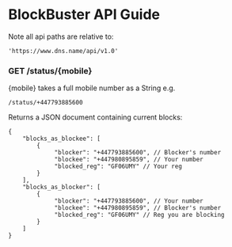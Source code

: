 # BlockBuster API Guide

Note all api paths are relative to:

	'https://www.dns.name/api/v1.0'
	
### GET /status/{mobile}
{mobile} takes a full mobile number as a String e.g.

	/status/+447793885600
	
Returns a JSON document containing current blocks:
	
	{
		"blocks_as_blockee": [
			{
				 "blocker": "+447793885600", // Blocker's number
				 "blockee": "+447980895859", // Your number
				 "blocked_reg": "GF06UMY" // Your reg
			}
		],
		"blocks_as_blocker": [
			{
				 "blocker": "+447793885600", // Your number
				 "blockee": "+447980895859", // Blocker's number
				 "blocked_reg": "GF06UMY" // Reg you are blocking
			}
		]
	}